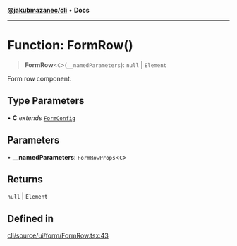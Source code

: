 [**@jakubmazanec/cli**](../README.md) • **Docs**

---

# Function: FormRow()

> **FormRow**\<`C`\>(`__namedParameters`): `null` \| `Element`

Form row component.

## Type Parameters

• **C** _extends_ [`FormConfig`](../type-aliases/FormConfig.md)

## Parameters

• **\_\_namedParameters**: `FormRowProps`\<`C`\>

## Returns

`null` \| `Element`

## Defined in

[cli/source/ui/form/FormRow.tsx:43](https://github.com/jakubmazanec/tools/blob/e8ae4d79f84effbab1b79b1c88222a54b84f3504/packages/cli/source/ui/form/FormRow.tsx#L43)
